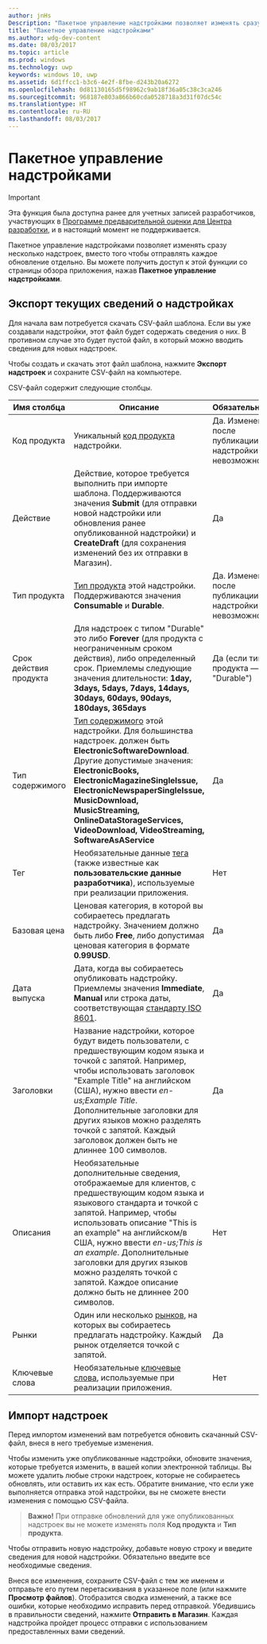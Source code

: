 ```yaml
---
author: jnHs
Description: "Пакетное управление надстройками позволяет изменять сразу несколько надстроек, вместо того чтобы отправлять каждое обновление отдельно."
title: "Пакетное управление надстройками"
ms.author: wdg-dev-content
ms.date: 08/03/2017
ms.topic: article
ms.prod: windows
ms.technology: uwp
keywords: windows 10, uwp
ms.assetid: 6d1ffcc1-b3c6-4e2f-8fbe-d243b20a6272
ms.openlocfilehash: 0d81130165d5f98962c9ab18f36a05c38c3ca246
ms.sourcegitcommit: 968187e803a866b60cda0528718a3d31f07dc54c
ms.translationtype: HT
ms.contentlocale: ru-RU
ms.lasthandoff: 08/03/2017
---
```

# <a name="manage-add-ons-in-bulk"></a>Пакетное управление надстройками

> [!IMPORTANT]
> Эта функция была доступна ранее для учетных записей разработчиков, участвующих в [Программе предварительной оценки для Центра разработки](dev-center-insider-program.md), и в настоящий момент не поддерживается.

Пакетное управление надстройками позволяет изменять сразу несколько надстроек, вместо того чтобы отправлять каждое обновление отдельно. Вы можете получить доступ к этой функции со страницы обзора приложения, нажав **Пакетное управление надстройками**.

## <a name="export-current-add-on-info"></a>Экспорт текущих сведений о надстройках

Для начала вам потребуется скачать CSV-файл шаблона. Если вы уже создавали надстройки, этот файл будет содержать сведения о них. В противном случае это будет пустой файл, в который можно вводить сведения для новых надстроек.

Чтобы создать и скачать этот файл шаблона, нажмите **Экспорт надстроек** и сохраните CSV-файл на компьютере.

CSV-файл содержит следующие столбцы. 

| Имя столбца               | Описание                            | Обязательный?      |
|---------------------------|----------------------------------|----------------------|
| Код продукта    |  Уникальный [код продукта](set-your-add-on-product-id.md#product-id) надстройки.  | Да. Изменение после публикации надстройки невозможно. |
| Действие |Действие, которое требуется выполнить при импорте шаблона. Поддерживаются значения **Submit** (для отправки новой надстройки или обновления ранее опубликованной надстройки) и **CreateDraft** (для сохранения изменений без их отправки в Магазин). |  Да |
| Тип продукта  | [Тип продукта](set-your-add-on-product-id.md#product-type) этой надстройки. Поддерживаются значения **Consumable** и **Durable**. |   Да. Изменение после публикации надстройки невозможно. |
| Срок действия продукта  | Для надстроек с типом "Durable" это либо **Forever** (для продукта с неограниченным сроком действия), либо определенный срок. Приемлемы следующие значения длительности: **1day, 3days, 5days, 7days, 14days, 30days, 60days, 90days, 180days, 365days**    | Да (если тип продукта — "Durable") |
| Тип содержимого  | [Тип содержимого](enter-add-on-properties.md#content-type) этой надстройки. Для большинства надстроек. должен быть **ElectronicSoftwareDownload**. Другие допустимые значения: **ElectronicBooks, ElectronicMagazineSingleIssue, ElectronicNewspaperSingleIssue, MusicDownload, MusicStreaming, OnlineDataStorageServices, VideoDownload, VideoStreaming, SoftwareAsAService** |    Да |
| Тег   | Необязательные данные [тега](enter-add-on-properties.md#custom-developer-data) (также известные как **пользовательские данные разработчика**), используемые при реализации приложения. | Нет |
| Базовая цена    | Ценовая категория, в которой вы собираетесь предлагать надстройку. Значением должно быть либо **Free**, либо допустимая ценовая категория в формате **0.99USD**. |  Да |
| Дата выпуска  | Дата, когда вы собираетесь опубликовать надстройку. Приемлемы значения **Immediate**, **Manual** или строка даты, соответствующая [стандарту ISO 8601](http://go.microsoft.com/fwlink/p/?LinkId=817237). | Да |
| Заголовки    | Название надстройки, которое будут видеть пользователи, с предшествующим кодом языка и точкой с запятой. Например, чтобы использовать заголовок "Example Title" на английском (США), нужно ввести *en-us;Example Title*. Дополнительные заголовки для других языков можно разделять точкой с запятой. Каждый заголовок должен быть не длиннее 100 символов.  | Да |
|Описания   | Необязательные дополнительные сведения, отображаемые для клиентов, с предшествующим кодом языка и языкового стандарта и точкой с запятой. Например, чтобы использовать описание "This is an example" на английском/в США, нужно ввести *en-us;This is an example*. Дополнительные заголовки для других языков можно разделять точкой с запятой. Каждое описание должно быть не длиннее 200 символов.    | Нет |
| Рынки | Один или несколько [рынков](define-pricing-and-market-selection.md#windows-store-consumer-markets), на которых вы собираетесь предлагать надстройку. Каждый рынок отделяется точкой с запятой. |  Да |
|Ключевые слова | Необязательные [ключевые слова](enter-add-on-properties.md#keywords), используемые при реализации приложения. | Нет |

## <a name="import-add-ons"></a>Импорт надстроек

Перед импортом изменений вам потребуется обновить скачанный CSV-файл, внеся в него требуемые изменения.

Чтобы изменить уже опубликованные надстройки, обновите значения, которые требуется изменить, в вашей копии электронной таблицы. Вы можете удалить любые строки надстроек, которые не собираетесь обновлять, или оставить их как есть. Обратите внимание, что если уже выполняется отправка этой надстройки, вы не сможете внести изменения с помощью CSV-файла.

> **Важно!** При отправке обновлений для уже опубликованных надстроек вы не можете изменять поля **Код продукта** и **Тип продукта**.

Чтобы отправить новую надстройку, добавьте новую строку и введите сведения для новой надстройки. Обязательно введите все необходимые сведения. 

Внеся все изменения, сохраните CSV-файл с тем же именем и отправьте его путем перетаскивания в указанное поле (или нажмите **Просмотр файлов**). Отобразится сводка изменений, а также все ошибки, которые необходимо исправить перед отправкой. Убедившись в правильности сведений, нажмите **Отправить в Магазин**. Каждая надстройка пройдет процесс отправки с использованием предоставленных вами сведений.

